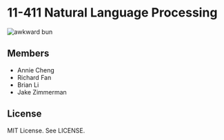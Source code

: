 # 11-411 Natural Language Processing

![awkward bun](https://athrice.files.wordpress.com/2015/04/scrunchy-bun.png)


## Members

- Annie Cheng
- Richard Fan
- Brian Li
- Jake Zimmerman

## License

MIT License. See LICENSE.
